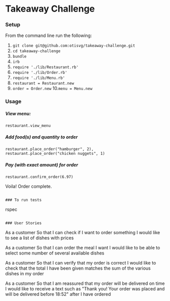 Takeaway Challenge
==================
 
### Setup

From the command line run the following:
1. ```git clone git@github.com:otisvg/takeaway-challenge.git```
2. ```cd takeaway-challenge```
3. ```bundle```
4. ```irb```
5. ```require './lib/Restaurant.rb'```
6. ```require './lib/Order.rb'```
7. ```require './lib/Menu.rb'```
8. ```restaurant = Restaurant.new```
9. ```order = Order.new```
10.```menu = Menu.new```
### Usage

##### View menu: 
```restaurant.view_menu```
##### Add food(s) and quantity to order
```restaurant.place_order("hamburger", 2), restaurant.place_order("chicken nuggets", 1)```
##### Pay (with exact amount) for order
```restaurant.confirm_order(6.97)```

Voila! Order complete.
```

### To run tests

```
rspec
```

### User Stories

```
As a customer
So that I can check if I want to order something
I would like to see a list of dishes with prices

As a customer
So that I can order the meal I want
I would like to be able to select some number of several available dishes

As a customer
So that I can verify that my order is correct
I would like to check that the total I have been given matches the sum of the various dishes in my order

As a customer
So that I am reassured that my order will be delivered on time
I would like to receive a text such as "Thank you! Your order was placed and will be delivered before 18:52" after I have ordered
```
